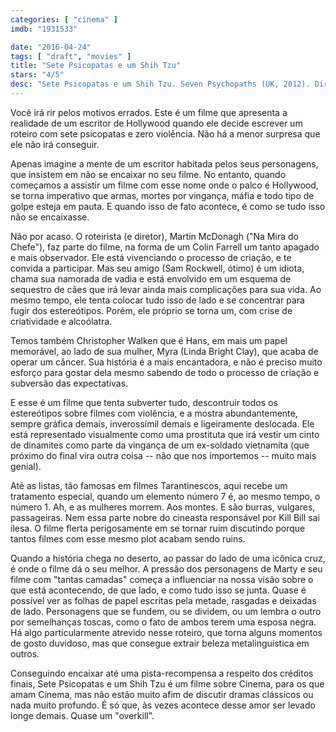 ```yaml
---
categories: [ "cinema" ]
imdb: "1931533"

date: "2016-04-24"
tags: [ "draft", "movies" ]
title: "Sete Psicopatas e um Shih Tzu"
stars: "4/5"
desc: "Sete Psicopatas e um Shih Tzu. Seven Psychopaths (UK, 2012). Dirigido por Martin McDonagh. Escrito por Martin McDonagh. Com Michael Pitt, Michael Stuhlbarg, Sam Rockwell, Colin Farrell, Abbie Cornish, Christopher Walken, Linda Bright Clay, Harry Dean Stanton, James Landry Hébert."
---
```

Você irá rir pelos motivos errados. Este é um filme que apresenta a realidade de um escritor de Hollywood quando ele decide escrever um roteiro com sete psicopatas e zero violência. Não há a menor surpresa que ele não irá conseguir.

Apenas imagine a mente de um escritor habitada pelos seus personagens, que insistem em não se encaixar no seu filme. No entanto, quando começamos a assistir um filme com esse nome onde o palco é Hollywood, se torna imperativo que armas, mortes por vingança, máfia e todo tipo de golpe esteja em pauta. E quando isso de fato acontece, é como se tudo isso não se encaixasse.

Não por acaso. O roteirista (e diretor), Martin McDonagh ("Na Mira do Chefe"), faz parte do filme, na forma de um Colin Farrell um tanto apagado e mais observador. Ele está vivenciando o processo de criação, e te convida a participar. Mas seu amigo (Sam Rockwell, ótimo) é um idiota, chama sua namorada de vadia e está envolvido em um esquema de sequestro de cães que irá levar ainda mais complicações para sua vida. Ao mesmo tempo, ele tenta colocar tudo isso de lado e se concentrar para fugir dos estereótipos. Porém, ele próprio se torna um, com crise de criatividade e alcoólatra.

Temos também Christopher Walken que é Hans, em mais um papel memorável, ao lado de sua mulher, Myra (Linda Bright Clay), que acaba de operar um câncer. Sua história é a mais encantadora, e não é preciso muito esforço para gostar dela mesmo sabendo de todo o processo de criação e subversão das expectativas.

E esse é um filme que tenta subverter tudo, descontruir todos os estereótipos sobre filmes com violência, e a mostra abundantemente, sempre gráfica demais, inverossímil demais e ligeiramente deslocada. Ele está representado visualmente como uma prostituta que irá vestir um cinto de dinamites como parte da vingança de um ex-soldado vietnamita (que próximo do final vira outra coisa -- não que nos importemos -- muito mais genial).

Até as listas, tão famosas em filmes Tarantinescos, aqui recebe um tratamento especial, quando um elemento número 7 é, ao mesmo tempo, o número 1. Ah, e as mulheres morrem. Aos montes. E são burras, vulgares, passageiras. Nem essa parte nobre do cineasta responsável por Kill Bill sai ilesa. O filme flerta perigosamente em se tornar ruim discutindo porque tantos filmes com esse mesmo plot acabam sendo ruins.

Quando a história chega no deserto, ao passar do lado de uma icônica cruz, é onde o filme dá o seu melhor. A pressão dos personagens de Marty e seu filme com "tantas camadas" começa a influenciar na nossa visão sobre o que está acontecendo, de que lado, e como tudo isso se junta. Quase é possível ver as folhas de papel escritas pela metade, rasgadas e deixadas de lado. Personagens que se fundem, ou se dividem, ou um lembra o outro por semelhanças toscas, como o fato de ambos terem uma esposa negra. Há algo particularmente atrevido nesse roteiro, que torna alguns momentos de gosto duvidoso, mas que consegue extrair beleza metalinguística em outros.

Conseguindo encaixar até uma pista-recompensa a respeito dos créditos finais, Sete Psicopatas e um Shih Tzu é um filme sobre Cinema, para os que amam Cinema, mas não estão muito afim de discutir dramas clássicos ou nada muito profundo. É só que, às vezes acontece desse amor ser levado longe demais. Quase um "overkill".
